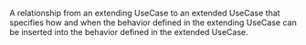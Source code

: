 A relationship from an extending UseCase to an extended UseCase that specifies how and when the behavior defined in the extending UseCase can be inserted into the behavior defined in the extended UseCase.